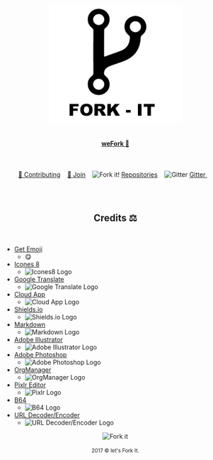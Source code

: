 <html>
<p align="center">
    <img width="300" src="/assets/fork/fork-it.png" alt="Fork it!"><br><br>
</hp>

<a href="README.md"><h4 align="center">weFork 🔁 </h4></a>


<p align="center">
	<br><br>
	<a href="README.md/#contributing">🔁 Contributing</a>&nbsp;&nbsp;&nbsp;
	<a href="README.md/#join"> 🤝  Join</a>&nbsp;&nbsp;&nbsp;
	<img src="/assets/fork/fork15px.png" alt="Fork it!">
	<a href="README.md/#repositories">Repositories</a>&nbsp;&nbsp;&nbsp;
	<img src="/assets/fork/gitter15px.png" alt="Gitter">
	<a href="https://gitter.im/Fork-it/Lobby"> Gitter </a>&nbsp;&nbsp;&nbsp;
	<br><br>
</p>

<p align="center">
	<br>
	<h2 align="center">Credits ⚖ </h2>
	<br>
</p>

- [Get Emoji](https://getemoji.com/)
  - 😋 
- [Icones 8](https://icons8.com)
  - ![Icones8 Logo](/assets/icones/icones8.png)
- [Google Translate](https://translate.google.com)
  - ![Google Translate Logo](/assets/icones/translate.png)
- [Cloud App ](https://www.getcloudapp.com/)
  - ![Cloud App Logo](/assets/icones/cloudApp.png)
- [Shields.io](http://shields.io/)
  - ![Shields.io Logo](/assets/icones/shields.png)
- [Markdown](https://daringfireball.net/projects/markdown/)
  - ![Markdown Logo](/assets/icones/markdown.png)
- [Adobe Illustrator](https://www.adobe.com/illustrator)
  - ![Adobe Illustrator Logo](/assets/icones/adobe-illustrator.png)
- [Adobe Photoshop](https://www.adobe.com/photoshop)
  - ![Adobe Photoshop Logo](/assets/icones/adobe-photoshop.png)
- [OrgManager](https://manager.miguelpiedrafita.com)
  - ![OrgManager Logo](/assets/icones/orgmanager.png)
- [Pixlr Editor](https://pixlr.com/editor)
  - ![Pixlr Logo](/assets/icones/pixlr.png)
- [B64](http://b64.io)
  - ![B64 Logo](/assets/icones/b64.ico)
- [URL Decoder/Encoder](https://meyerweb.com/eric/tools/dencoder/)
  - ![URL Decoder/Encoder Logo](https://meyerweb.com/favicon.ico)


<html>
	<p align="center">
	    <img src="/assets/fork/fork50px.png" alt="Fork it">
	</p>
	<p align="center">
	    <small>2017 &copy let's Fork It. </small>
	</p>
</html>
